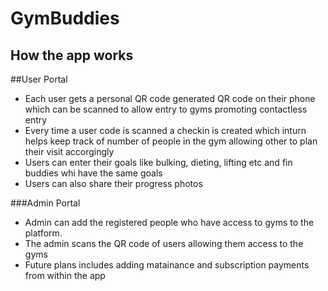 # GymBuddies

## How the app works

##User Portal

- Each user gets a personal QR code generated QR code on their phone which can be scanned to allow entry to gyms promoting contactless entry
- Every time a user code is scanned a checkin is created which inturn helps keep track of number of people in the gym allowing other to plan their visit accorgingly
- Users can enter their goals like bulking, dieting, lifting etc and fin buddies whi have the same goals
- Users can also share their progress photos

###Admin Portal

- Admin can add the registered people who have access to gyms to the platform.
- The admin scans the QR code of users allowing them access to the gyms
- Future plans includes adding matainance and subscription payments from within the app
